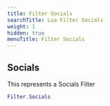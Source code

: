 ```yaml
---
title: Filter Socials
searchTitle: Lua Filter Socials
weight: 1
hidden: true
menuTitle: Filter Socials
---
```

## Socials

This represents a Socials Filter
```lua
Filter.Socials
```